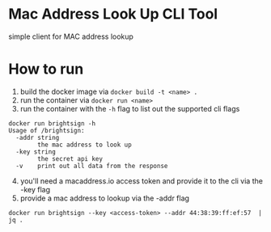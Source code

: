 # Mac Address Look Up CLI Tool
simple client for MAC address lookup

# How to run
1. build the docker image via `docker build -t <name> .`
2. run the container via `docker run <name>`
3. run the container with the `-h` flag to list out the supported cli flags
```
docker run brightsign -h
Usage of /brightsign:
  -addr string
    	the mac address to look up
  -key string
    	the secret api key
  -v	print out all data from the response
```
4. you'll need a macaddress.io access token and provide it to the cli via the -key flag
5. provide a mac address to lookup via the -addr flag
```
docker run brightsign --key <access-token> --addr 44:38:39:ff:ef:57  | jq .
```
